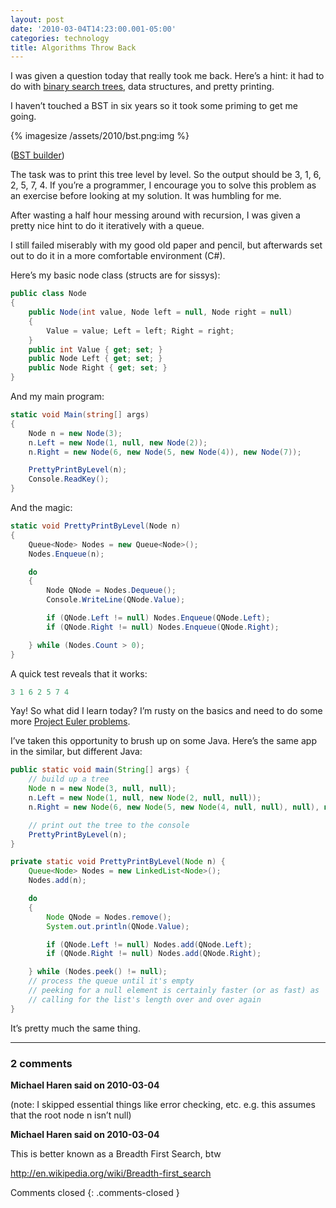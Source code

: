 ```yaml
---
layout: post
date: '2010-03-04T14:23:00.001-05:00'
categories: technology
title: Algorithms Throw Back
---
```


I was given a question today that really took me back. Here’s a hint: it had to do with [binary search trees](http://en.wikipedia.org/wiki/Binary_search_tree), data structures, and pretty printing.

I haven’t touched a BST in six years so it took some priming to get me going.  

{% imagesize /assets/2010/bst.png:img %}

([BST builder](http://people.ksp.sk/~kuko/bak/index.html))

The task was to print this tree level by level. So the output should be 3, 1, 6, 2, 5, 7, 4. If you’re a programmer, I encourage you to solve this problem as an exercise before looking at my solution. It was humbling for me.

After wasting a half hour messing around with recursion, I was given a pretty nice hint to do it iteratively with a queue. 

I still failed miserably with my good old paper and pencil, but afterwards set out to do it in a more comfortable environment (C#).

Here’s my basic node class (structs are for sissys):  

```cs
public class Node
{
    public Node(int value, Node left = null, Node right = null)
    {
        Value = value; Left = left; Right = right;
    }
    public int Value { get; set; }
    public Node Left { get; set; }
    public Node Right { get; set; }
}
```
 
And my main program:

```cs
static void Main(string[] args)
{
    Node n = new Node(3);
    n.Left = new Node(1, null, new Node(2));
    n.Right = new Node(6, new Node(5, new Node(4)), new Node(7));

    PrettyPrintByLevel(n);
    Console.ReadKey();
}
```

And the magic:

```cs
static void PrettyPrintByLevel(Node n)
{
    Queue<Node> Nodes = new Queue<Node>();
    Nodes.Enqueue(n);

    do
    {
        Node QNode = Nodes.Dequeue();
        Console.WriteLine(QNode.Value);

        if (QNode.Left != null) Nodes.Enqueue(QNode.Left);
        if (QNode.Right != null) Nodes.Enqueue(QNode.Right);

    } while (Nodes.Count > 0);
}
```
 
A quick test reveals that it works:

```cs
3 1 6 2 5 7 4
```

Yay! So what did I learn today? I’m rusty on the basics and need to do some more [Project Euler problems](http://projecteuler.net/). 

I’ve taken this opportunity to brush up on some Java. Here’s the same app in the similar, but different Java:

```java
public static void main(String[] args) {
    // build up a tree
    Node n = new Node(3, null, null);
    n.Left = new Node(1, null, new Node(2, null, null));
    n.Right = new Node(6, new Node(5, new Node(4, null, null), null), new Node(7, null, null));

    // print out the tree to the console
    PrettyPrintByLevel(n);
}

private static void PrettyPrintByLevel(Node n) {
    Queue<Node> Nodes = new LinkedList<Node>();
    Nodes.add(n);

    do
    {
        Node QNode = Nodes.remove();
        System.out.println(QNode.Value);

        if (QNode.Left != null) Nodes.add(QNode.Left);
        if (QNode.Right != null) Nodes.add(QNode.Right);

    } while (Nodes.peek() != null);        
    // process the queue until it's empty
    // peeking for a null element is certainly faster (or as fast) as
    // calling for the list's length over and over again
}
```
 
It’s pretty much the same thing.

---

### 2 comments

**Michael Haren said on 2010-03-04**

(note: I skipped essential things like error checking, etc. e.g. this assumes that the root node n isn’t null)

**Michael Haren said on 2010-03-04**

This is better known as a Breadth First Search, btw 

http://en.wikipedia.org/wiki/Breadth-first_search

Comments closed
{: .comments-closed }